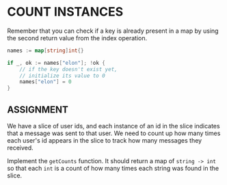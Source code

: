 # COUNT INSTANCES
Remember that you can check if a key is already present in a map by using the second return value from the index operation.

```go
names := map[string]int{}
```

```go
if _, ok := names["elon"]; !ok {
    // if the key doesn't exist yet,
    // initialize its value to 0
    names["elon"] = 0
}
```
## ASSIGNMENT
We have a slice of user ids, and each instance of an id in the slice indicates that a message was sent to that user. We need to count up how many times each user's id appears in the slice to track how many messages they received.

Implement the `getCounts` function. It should return a map of `string -> int` so that each `int` is a count of how many times each string was found in the slice.
